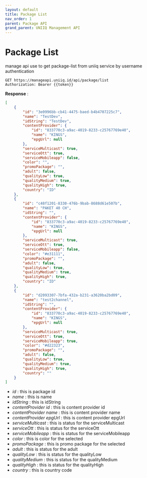 ```yaml
---
layout: default
title: Package List
nav_order: 1
parent: Package API
grand_parent: UNIIQ Management API
---
```


# Package List

manage api use to get package-list from uniiq service by username authentication

```
GET https://manageapi.uniiq.id/api/package/list
Authorization: Bearer {{token}}
```

**Response** :
```json
[
    {
        "id": "3e0996bb-cb41-4475-baed-b4b4707225c7",
        "name": "TestDev",
        "idString": "TestDev",
        "contentProvider": {
            "id": "833770c3-a9ac-4019-8233-c25767769e40",
            "name": "KINGS",
            "epgUrl": null
        },
        "serviceMulticast": true,
        "serviceOtt": true,
        "serviceMobileapp": false,
        "color": "",
        "promoPackage": "",
        "adult": false,
        "qualityLow": true,
        "qualityMedium": true,
        "qualityHigh": true,
        "country": "ID"
    },
    {
        "id": "c48f1201-8330-476b-9bab-8688d61e507b",
        "name": "PAKET 40 CH",
        "idString": "",
        "contentProvider": {
            "id": "833770c3-a9ac-4019-8233-c25767769e40",
            "name": "KINGS",
            "epgUrl": null
        },
        "serviceMulticast": true,
        "serviceOtt": true,
        "serviceMobileapp": false,
        "color": "#e31111",
        "promoPackage": "",
        "adult": false,
        "qualityLow": true,
        "qualityMedium": true,
        "qualityHigh": true,
        "country": "ID"
    },
    {
        "id": "d2093307-7bfa-432a-b231-a3620ba2bd09",
        "name": "test2channel",
        "idString": "",
        "contentProvider": {
            "id": "833770c3-a9ac-4019-8233-c25767769e40",
            "name": "KINGS",
            "epgUrl": null
        },
        "serviceMulticast": true,
        "serviceOtt": true,
        "serviceMobileapp": true,
        "color": "#d22323",
        "promoPackage": "",
        "adult": false,
        "qualityLow": true,
        "qualityMedium": true,
        "qualityHigh": true,
        "country": ""
    }
]
```
- *id* : this is package id
- *name* : this is name
- *idString* : this is idString
- *contentProvider id* : this is content provider id
- *contentProvider name* : this is content provider name
- *contentProvider epgUrl* : this is content provider epgUrl
- *serviceMulticast* : this is status for the serviceMulticast
- *serviceOtt* : this is status for the serviceOtt
- *serviceMobileapp* : this is status for the serviceMobileapp
- *color* : this is color for the selected
- *promoPackage* : this is promo package for the selected
- *adult* : this is status for the adult
- *qualityLow* : this is status for the qualityLow
- *qualityMedium* : this is status for the qualityMedium
- *qualityHigh* : this is status for the qualityHigh
- *country* : this is country code